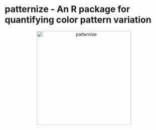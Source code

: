 # patternize - An R package for quantifying color pattern variation

<p style="text-align:center;"><img src="https://cloud.githubusercontent.com/assets/6349171/22620484/f7f18d42-eb04-11e6-8e44-6b188cb1f494.png" alt="patternize" width="300">
